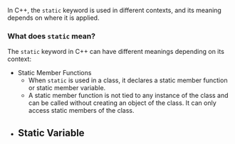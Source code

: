 In C++, the `static` keyword is used in different contexts, and its meaning depends on where it is applied.

### What does `static` mean?
The `static` keyword in C++ can have different meanings depending on its context:
- Static Member Functions
	- When `static` is used in a class, it declares a static member function or static member variable. 
	- A static member function is not tied to any instance of the class and can be called without creating an object of the class. It can only access static members of the class.
- Static Variable
	- 